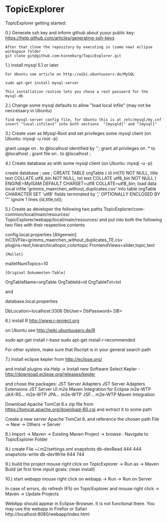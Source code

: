 TopicExplorer
=============

TopicExplorer getting started:

0.) Generate ssh key and inform github about yuour public key:
    https://help.github.com/articles/generating-ssh-keys

    After that clone the repository by executing in (some new) eclipse workspace folder
    git clone git@github.com:hinneburg/TopicExplorer.git

1.) install mysql 5.1 or later
    
    For Ubuntu see article on http://wiki.ubuntuusers.de/MySQL
    
    sudo apt-get install mysql-server

    This installation routine lets you chose a root password for the  mysql-db

2.) Change some mysql defaults to allow "load local infile" (may not be neccessary in Ubuntu)
    
    find mysql-server config file, for Ubuntu this is at /etc/mysql/my.cnf
    insert "local-infile=1" into both sections  "[mysqld]" and "[mysql]"
    
    
3.) Create user as Mysql-Root and set privileges some mysql client (on Ubuntu: mysql -u root -p)

grant usage on *.* to <user>@localhost identified by '<password>';
grant all privileges on <Maerchen Datenbank>.* to <user>@localhost ;
grant file on *.* to <user>@localhost ;


4.) Create database as <user> with some mysql client (on Ubuntu: mysql -u <user> -p)

create database <Maerchen Datenbank>;
use <Maerchen Datenbank>;
CREATE TABLE orgTable (
  id int(11) NOT NULL,
  title text COLLATE utf8_bin NOT NULL,
  txt text COLLATE utf8_bin NOT NULL
) ENGINE=MyISAM DEFAULT CHARSET=utf8 COLLATE=utf8_bin;
load data local infile '<Path to File>grimms_maerchen_without_duplicates.csv' 
into table orgTable 
CHARACTER SET 'utf8'
fields terminated by ',' OPTIONALLY ENCLOSED BY '"'
ignore 1 lines
(id,title,txt);

5.) Create as developer the following two paths
<path to your git copy>TopicExplorer/core-common/local/main/resources/
<path to your git copy>TopicExplorer/webapp/local/main/resources/
and put into both the following two files with their respective contents

config.local.properties
	[Allgemein]
InCSVFile=<Path to File>grimms_maerchen_without_duplicates_TE.csv
plugins=text,hierarchicaltopic,colortopic
FrontendViews=slider,topic,text

	[Mallet]
malletNumTopics=10

	[Original Dokumenten-Table]
OrgTableName=orgTable
OrgTableId=id
OrgTableTxt=txt

and
 
database.local.properties
 
DbLocation=localhost:3306
DbUser=<user>
DbPassword=<password>
DB=<Maerchen Datenbank>

6.) install R http://www.r-project.org

on Ubuntu see http://wiki.ubuntuusers.de/R

sudo apt-get install r-base 
sudo apt-get install r-recommended 

For other system, make sure that Rscript is in your general search path

7.) Install eclipse kepler from http://eclipse.org/

and install plugins via Help -> Install new Software
Select Kepler - http://download.eclipse.org/releases/kepler

and chose the packages:
JST Server Adapters
JST Server Adapters Extensions
JST Server UI
m2e Maven Integration for Eclipse
m2e-WTP JAX-RS...
m2e-WTP JPA...
m2e-WTP JSF...
m2e-WTP Maven Integration

Download Apache TomCat 6.x zip file from 
https://tomcat.apache.org/download-60.cgi 
and extract it to some path

Create a new server Apache TomCat 6. and reference the chosen path
File -> New -> Others -> Server

8.) 
Import -> Maven -> Existing Maven Project -> browse : Navigate to TopicExplorer Folder

9.) create File ~/.m2/settings.xml
<settings xmlns="http://maven.apache.org/SETTINGS/1.0.0"
	xmlns:xsi="http://www.w3.org/2001/XMLSchema-instance"
	xsi:schemaLocation="http://maven.apache.org/SETTINGS/1.0.0
                      http://maven.apache.org/xsd/settings-1.0.0.xsd">
	<servers>
		<server>
			<id>snapshots</id>
			<username>db-devRead</username>
			<password></password>
			<filePermissions>444</filePermissions>
			<directoryPermissions>444</directoryPermissions>
		</server>
                <server>
                        <id>snapshots-write</id>
                        <username>db-devWrite</username>
                        <password></password>
                        <filePermissions>644</filePermissions>
                        <directoryPermissions>744</directoryPermissions>
                </server>
 	</servers>
 <settings/>

9.) build the project
mouse right click on TopicExplorer -> Run as -> Maven Build (at first time inpuit goals: clean install)

10.) start webapp
mouse right click on webapp -> Run -> Run on Server

In case of errors, do refresh (F5) on TopicExplorer and mouse right click -> Maven -> Update Projects

WebApp should appear in Eclipse-Browser. It is not functional there. 
You may use the webapp in Firefox or Safari http://localhost:8080/webapp/index.html




